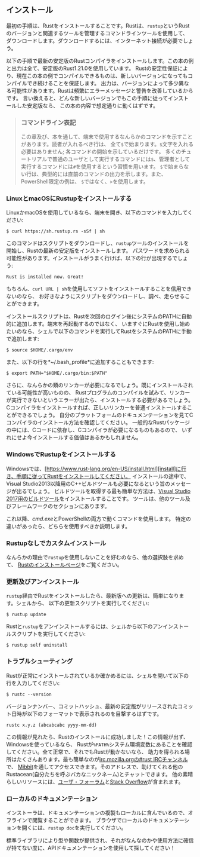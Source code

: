 <!-- ## Installation -->

## インストール

<!-- The first step is to install Rust. We’ll download Rust through `rustup`, a -->
<!-- command line tool for managing Rust versions and associated tools. You’ll need -->
<!-- an internet connection for the download. -->

最初の手順は、Rustをインストールすることです。Rustは、`rustup`というRustのバージョンと関連するツールを管理するコマンドラインツールを使用して、
ダウンロードします。ダウンロードするには、インターネット接続が必要でしょう。

<!-- The following steps install the latest stable version of the Rust compiler. All -->
<!-- the examples and output in this book use stable Rust 1.21.0. Rust’s stability -->
<!-- guarantees ensure that all the examples in the book that compile will continue -->
<!-- to compile with newer Rust versions. The output might differ slightly between -->
<!-- versions, because Rust often improves error messages and warnings. In other -->
<!-- words, any newer, stable version of Rust you install using these steps should -->
<!-- work as expected with the content of this book. -->

以下の手順で最新の安定版のRustコンパイラをインストールします。この本の例と出力は全て、安定版のRust1.21.0を使用しています。
Rustの安定性保証により、現在この本の例でコンパイルできるものは、新しいバージョンになってもコンパイルでき続けることを保証します。
出力は、バージョンによって多少異なる可能性があります。Rustは頻繁にエラーメッセージと警告を改善しているからです。
言い換えると、どんな新しいバージョンでもこの手順に従ってインストールした安定版なら、
この本の内容で想定通りに動くはずです。

<!-- > ### Command Line Notation -->
<!-- > -->
<!-- > In this chapter and throughout the book, we’ll show some commands used in the -->
<!-- > terminal. Lines that you should enter in a terminal all start with `$`. You -->
<!-- > don’t need to type in the `$` character; it indicates the start of each -->
<!-- > command. Many tutorials use the convention `$` for commands you run as a -->
<!-- > regular user and `#` for commands you run as an administrator. Lines that -->
<!-- > don’t start with `$` typically show the output of the previous command. -->
<!-- > Additionally, PowerShell specific examples will use `>` rather than `$`. -->

> ### コマンドライン表記
> この章及び、本を通して、端末で使用するなんらかのコマンドを示すことがあります。読者が入れるべき行は、
> 全て`$`で始まります。`$`文字を入れる必要はありません; 各コマンドの開始を示しているだけです。
> 多くのチュートリアルで普通のユーザとして実行するコマンドには`$`、管理者として実行するコマンドには`#`を使用するという習慣を用います。
> `$`で始まらない行は、典型的には直前のコマンドの出力を示します。また、PowerShell限定の例は、
> `$`ではなく、`>`を使用します。

<!-- ### Installing Rustup on Linux or macOS -->

### LinuxとmacOSにRustupをインストールする

<!-- If you’re using Linux or macOS, open a terminal and enter the following command: -->

LinuxかmacOSを使用しているなら、端末を開き、以下のコマンドを入力してください:

```text
$ curl https://sh.rustup.rs -sSf | sh
```

<!-- The command downloads a script and starts the installation of the `rustup` -->
<!-- tool, which installs the latest stable version of Rust. You might be prompted -->
<!-- for your password. If the install is successful, the following line will appear: -->

このコマンドはスクリプトをダウンロードし、`rustup`ツールのインストールを開始し、Rustの最新の安定版をインストールします。
パスワードを求められる可能性があります。インストールがうまく行けば、以下の行が出現するでしょう:

```text
Rust is installed now. Great!
```

<!-- Of course, if you distrust using `curl URL | sh` to install software, you can -->
<!-- download, inspect, and run the script however you like. -->

もちろん、`curl URL | sh`を使用してソフトをインストールすることを信用できないのなら、
お好きなようにスクリプトをダウンロードし、調べ、走らせることができます。

<!-- The installation script automatically adds Rust to your system PATH after your -->
<!-- next login. If you want to start using Rust right away instead of restarting -->
<!-- your terminal, run the following command in your shell to add Rust to your -->
<!-- system PATH manually: -->

インストールスクリプトは、Rustを次回のログイン後にシステムのPATHに自動的に追加します。端末を再起動するのではなく、
いますぐにRustを使用し始めたいのなら、シェルで以下のコマンドを実行してRustをシステムのPATHに手動で追加します:

```text
$ source $HOME/.cargo/env
```

<!-- Alternatively, you can add the following line to your *~/.bash_profile*: -->

また、以下の行を*~/.bash_profile*に追加することもできます:

```text
$ export PATH="$HOME/.cargo/bin:$PATH"
```

<!-- Additionally, you’ll need a linker of some kind. It’s likely one is already -->
<!-- installed, but when you try to compile a Rust program and get errors indicating -->
<!-- that a linker could not execute, you’ll need to install one. You can install a -->
<!-- C compiler, because that will usually come with the correct linker. Check your -->
<!-- platform’s documentation for how to install a C compiler. Some common Rust -->
<!-- packages depend on C code and will need a C compiler too, so it might be worth -->
<!-- installing one now regardless. -->

さらに、なんらかの類のリンカーが必要になるでしょう。既にインストールされている可能性が高いものの、
Rustプログラムのコンパイルを試みて、リンカーが実行できないというエラーが出たら、インストールする必要があるでしょう。
Cコンパイラをインストールすれば、正しいリンカーを普通インストールすることができるでしょう。
自分のプラットフォームのドキュメンテーションを見てCコンパイラのインストール方法を確認してください。
一般的なRustパッケージの中には、Cコードに依存し、Cコンパイラが必要になるものもあるので、
いずれにせよ今インストールする価値はあるかもしれません。

<!-- ### Installing Rustup on Windows -->

### WindowsでRustupをインストールする

<!-- On Windows, go to [https://www.rust-lang.org/en-US/install.html][install] and -->
<!-- follow the instructions for installing Rust. At some point in the installation, -->
<!-- you’ll receive a message explaining that you’ll also need the C++ build tools -->
<!-- for Visual Studio 2013 or later. The easiest way to acquire the build tools is -->
<!-- to install [Build Tools for Visual Studio 2017][visualstudio]. The tools are in -->
<!-- the Other Tools and Frameworks section. -->

Windowsでは、[https://www.rust-lang.org/en-US/install.html][install]に行き、手順に従ってRustをインストールしてください。
インストールの途中で、Visual Studio2013以降用のC++ビルドツールも必要になるという旨のメッセージが出るでしょう。
ビルドツールを取得する最も簡単な方法は、[Visual Studio 2017用のビルドツール][visualstudio]をインストールすることです。
ツールは、他のツール及びフレームワークのセクションにあります。

[install]: https://www.rust-lang.org/en-US/install.html
[visualstudio]: https://www.visualstudio.com/downloads/

<!-- The rest of this book uses commands that work in both *cmd.exe* and PowerShell. -->
<!-- If there are specific differences, we’ll explain which to use. -->

これ以降、*cmd.exe*とPowerShellの両方で動くコマンドを使用します。
特定の違いがあったら、どちらを使用すべきか説明します。

<!-- ### Custom Installations Without Rustup -->

### Rustupなしでカスタムインストール

<!-- If you prefer not to use `rustup` for some reason, please see [the Rust -->
<!-- installation page](https://www.rust-lang.org/install.html) for other options. -->

なんらかの理由で`rustup`を使用しないことを好むのなら、他の選択肢を求めて、
[Rustのインストールページ](https://www.rust-lang.org/install.html)をご覧ください。

<!-- ### Updating and Uninstalling -->

### 更新及びアンインストール

<!-- After you’ve installed Rust via `rustup`, updating to the latest version is -->
<!-- easy. From your shell, run the following update script: -->

`rustup`経由でRustをインストールしたら、最新版への更新は、簡単になります。シェルから、
以下の更新スクリプトを実行してください:

```text
$ rustup update
```

<!-- To uninstall Rust and `rustup`, run the following uninstall script from your -->
<!-- shell: -->

Rustと`rustup`をアンインストールするには、シェルから以下のアンインストールスクリプトを実行してください:

```text
$ rustup self uninstall
```

<!-- ### Troubleshooting -->

### トラブルシューティング

<!-- To check whether you have Rust installed correctly, open a shell and enter this -->
<!-- line: -->

Rustが正常にインストールされているか確かめるには、シェルを開いて以下の行を入力してください:

```text
$ rustc --version
```

<!-- You should see the version number, commit hash, and commit date for the latest -->
<!-- stable version that has been released in the following format: -->

バージョンナンバー、コミットハッシュ、最新の安定版がリリースされたコミット日時が以下のフォーマットで表示されるのを目撃するはずです。

```text
rustc x.y.z (abcabcabc yyyy-mm-dd)
```

<!-- If you see this information, you have installed Rust successfully! If you don’t -->
<!-- see this information and you’re on Windows, check that Rust is in your `%PATH%` -->
<!-- system variable. If that’s all correct and Rust still isn’t working, there are -->
<!-- a number of places you can get help. The easiest is [the #rust IRC channel on -->
<!-- irc.mozilla.org][irc], which you can access through -->
<!-- [Mibbit][mibbit]. At that address you can chat with other Rustaceans (a silly -->
<!-- nickname we call ourselves) who can help you out. Other great resources include -->
<!-- [the Users forum][users] and [Stack Overflow][stackoverflow]. -->

この情報が見れたら、Rustのインストールに成功しました！この情報が出ず、Windowsを使っているなら、
Rustが`%PATH%`システム環境変数にあることを確認してください。全て正常で、それでもRustが動かないなら、
助力を得られる場所はたくさんあります。最も簡単なのが[irc.mozilla.orgの#rust IRCチャンネル][irc]で、
[Mibbit][mibbit]を通してアクセスできます。そのアドレスで、助けてくれる他のRustacean(自分たちを呼ぶバカなニックネーム)とチャットできます。
他の素晴らしいリソースには、[ユーザ・フォーラム][users]と[Stack Overflow][stackoverflow]が含まれます。

[irc]: irc://irc.mozilla.org/#rust
[mibbit]: http://chat.mibbit.com/?server=irc.mozilla.org&channel=%23rust
[users]: https://users.rust-lang.org/
[stackoverflow]: http://stackoverflow.com/questions/tagged/rust

<!-- ### Local Documentation -->

### ローカルのドキュメンテーション

<!-- The installer also includes a copy of the documentation locally, so you can -->
<!-- read it offline. Run `rustup doc` to open the local documentation in your -->
<!-- browser. -->

インストーラは、ドキュメンテーションの複製もローカルに含んでいるので、オフラインで閲覧することができます。
ブラウザでローカルのドキュメンテーションを開くには、`rustup doc`を実行してください。

<!-- Any time a type or function is provided by the standard library and you’re not -->
<!-- sure what it does or how to use it, use the application programming interface -->
<!-- (API) documentation to find out! -->

標準ライブラリにより型や関数が提供され、それがなんなのかや使用方法に確信が持てない度に、APIドキュメンテーションを使用して探してください！
